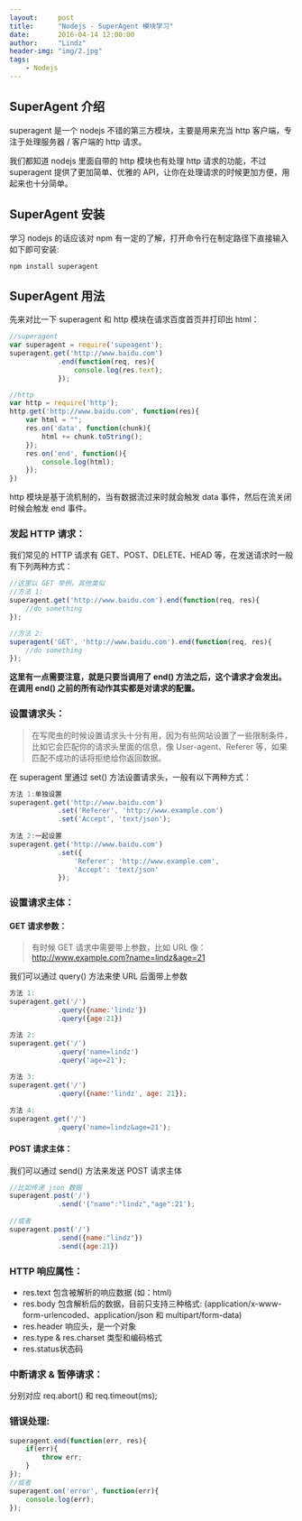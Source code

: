 ```yaml
---
layout:     post
title:      "Nodejs - SuperAgent 模块学习"
date:       2016-04-14 12:00:00
author:     "Lindz"
header-img: "img/2.jpg"
tags:
    - Nodejs
---
```


## SuperAgent 介绍

superagent 是一个 nodejs 不错的第三方模块，主要是用来充当 http 客户端，专注于处理服务器 / 客户端的 http 请求。

我们都知道 nodejs 里面自带的 http 模块也有处理 http 请求的功能，不过 superagent 提供了更加简单、优雅的 API，让你在处理请求的时候更加方便，用起来也十分简单。

## SuperAgent 安装

学习 nodejs 的话应该对 npm 有一定的了解，打开命令行在制定路径下直接输入如下即可安装:

```node
npm install superagent
```

## SuperAgent 用法

先来对比一下 superagent 和 http 模块在请求百度首页并打印出 html：

```javascript
//superagent
var superagent = require('supeagent');
superagent.get('http://www.baidu.com')
			.end(function(req, res){
				console.log(res.text);
			});

//http 
var http = require('http');
http.get('http://www.baidu.com', function(res){
    var html = "";
    res.on('data', function(chunk){
        html += chunk.toString();
    });
    res.on('end', function(){
        console.log(html);
    });
})
```

http 模块是基于流机制的，当有数据流过来时就会触发 data 事件，然后在流关闭时候会触发 end 事件。

### 发起 HTTP 请求：

我们常见的 HTTP 请求有 GET、POST、DELETE、HEAD 等，在发送请求时一般有下列两种方式：

```javascript
//这里以 GET 举例，其他类似
//方法 1:
superagent.get('http://www.baidu.com').end(function(req, res){
	//do something
});

//方法 2:
superagent('GET', 'http://www.baidu.com').end(function(req, res){
	//do something
});
```

**这里有一点需要注意，就是只要当调用了 end() 方法之后，这个请求才会发出。在调用 end() 之前的所有动作其实都是对请求的配置。**

### 设置请求头：

> 在写爬虫的时候设置请求头十分有用，因为有些网站设置了一些限制条件，比如它会匹配你的请求头里面的信息，像 User-agent、Referer 等，如果匹配不成功的话将拒绝给你返回数据。

在 superagent 里通过 set() 方法设置请求头，一般有以下两种方式：

```javascript
方法 1:单独设置
superagent.get('http://www.baidu.com')
			.set('Referer', 'http://www.example.com')
			.set('Accept', 'text/json');
			
方法 2:一起设置
superagent.get('http://www.baidu.com')
			.set({
				'Referer': 'http://www.example.com',
				'Accept': 'text/json'
			});			
```

### 设置请求主体：

#### GET 请求参数：

> 有时候 GET 请求中需要带上参数，比如 URL 像：http://www.example.com?name=lindz&age=21

我们可以通过 query() 方法来使 URL 后面带上参数

```javascript
方法 1:
superagent.get('/')
			.query({name:'lindz'})
			.query({age:21})

方法 2:
superagent.get('/')
			.query('name=lindz')
			.query('age=21');
	
方法 3:
superagent.get('/')
			.query({name:'lindz', age: 21});
			
方法 4:
superagent.get('/')
			.query('name=lindz&age=21');
```

#### POST 请求主体：

我们可以通过 send() 方法来发送 POST 请求主体

```javascript
//比如传递 json 数据
superagent.post('/')
      		.send('{"name":"lindz","age":21');
      		
//或者
superagent.post('/')
			.send({name:"lindz"})
      		.send({age:21})
```

### HTTP 响应属性：

* res.text 包含被解析的响应数据 (如：html)
* res.body 包含解析后的数据，目前只支持三种格式: (application/x-www-form-urlencoded、application/json 和 multipart/form-data)
* res.header 响应头，是一个对象
* res.type & res.charset 类型和编码格式
* res.status状态码

### 中断请求 & 暂停请求：

分别对应 req.abort() 和 req.timeout(ms);

### 错误处理:

```javascript
superagent.end(function(err, res){
	if(err){
		throw err;
	}
});
//或者
superagent.on('error', function(err){
	console.log(err);
});
```




